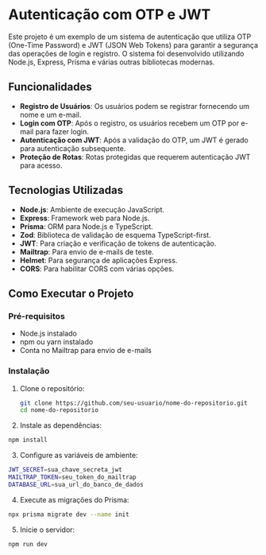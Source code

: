 # Autenticação com OTP e JWT

Este projeto é um exemplo de um sistema de autenticação que utiliza OTP (One-Time Password) e JWT (JSON Web Tokens) para garantir a segurança das operações de login e registro. O sistema foi desenvolvido utilizando Node.js, Express, Prisma e várias outras bibliotecas modernas.

## Funcionalidades

- **Registro de Usuários**: Os usuários podem se registrar fornecendo um nome e um e-mail.
- **Login com OTP**: Após o registro, os usuários recebem um OTP por e-mail para fazer login.
- **Autenticação com JWT**: Após a validação do OTP, um JWT é gerado para autenticação subsequente.
- **Proteção de Rotas**: Rotas protegidas que requerem autenticação JWT para acesso.

## Tecnologias Utilizadas

- **Node.js**: Ambiente de execução JavaScript.
- **Express**: Framework web para Node.js.
- **Prisma**: ORM para Node.js e TypeScript.
- **Zod**: Biblioteca de validação de esquema TypeScript-first.
- **JWT**: Para criação e verificação de tokens de autenticação.
- **Mailtrap**: Para envio de e-mails de teste.
- **Helmet**: Para segurança de aplicações Express.
- **CORS**: Para habilitar CORS com várias opções.

## Como Executar o Projeto

### Pré-requisitos

- Node.js instalado
- npm ou yarn instalado
- Conta no Mailtrap para envio de e-mails

### Instalação
1. Clone o repositório:
   ```bash
   git clone https://github.com/seu-usuario/nome-do-repositorio.git
   cd nome-do-repositorio
     ```
2. Instale as dependências:
  ```bash
  npm install
  ```

3. Configure as variáveis de ambiente:
  ```bash
  JWT_SECRET=sua_chave_secreta_jwt
  MAILTRAP_TOKEN=seu_token_do_mailtrap
  DATABASE_URL=sua_url_do_banco_de_dados
  ```

4. Execute as migrações do Prisma:
  ```bash
  npx prisma migrate dev --name init
  ```

5. Inicie o servidor:
  ```bash
  npm run dev
  ```
